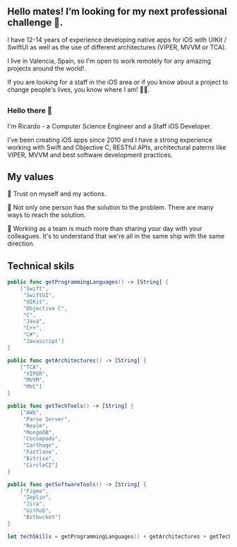 ## Hello mates! I’m looking for my next professional challenge 🍏.

I have 12-14 years of experience developing native apps for iOS with UIKit / SwiftUI as well as the use of different architectures (VIPER, MVVM or TCA).

I live in Valencia, Spain, so I'm open to work remotely for any amazing projects around the world!.

If you are looking for a staff in the iOS area or if you know about a project to change people's lives, you know where I am! ✌🏻.

##

### Hello there 👋

I'm Ricardo - a Computer Science Engineer and a Staff iOS Developer.

I've been creating iOS apps since 2010 and I have a strong experience working with Swift and Objective C, RESTful APIs, architectural paterns like VIPER, MVVM and best software development practices.

## My values
🦾 Trust on myself and my actions.

🤝 Not only one person has the solution to the problem. There are many ways to reach the solution.

🚀 Working as a team is much more than sharing your day with your colleagues. It's to understand that we're all in the same ship with the same direction.

## Technical skils
```swift
public func getProgrammingLanguages() -> [String] {
    ["Swift",
     "SwiftUI",
     "UIKit",
     "Objective C",
     "C",
     "Java",
     "C++",
     "C#",
     "Javascript"]
}

public func getArchitectures() -> [String] {
    ["TCA",
     "VIPER",
     "MVVM",
     "MVC"]
}

public func getTechTools() -> [String] {
    ["AWS",
     "Parse Server",
     "Realm",
     "MongoDB",
     "Cocoapods",
     "Carthage",
     "Fastlane",
     "Bitrise",
     "CircleCI"]
}

public func getSoftwareTools() -> [String] {
    ["Figma",
     "Zeplin",
     "Jira",
     "Github",
     "Bitbucket"]
}

let techSkills = getProgrammingLanguages() + getArchitectures + getTechTools() + getSoftwareTools()
```
